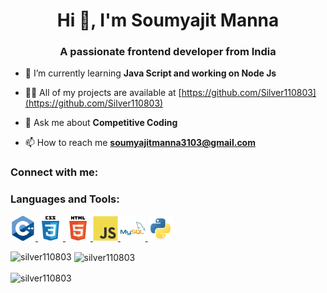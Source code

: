 <h1 align="center">Hi 👋, I'm Soumyajit Manna</h1>
<h3 align="center">A passionate frontend developer from India</h3>

- 🌱 I’m currently learning **Java Script and working on Node Js**

- 👨‍💻 All of my projects are available at [https://github.com/Silver110803](https://github.com/Silver110803)

- 💬 Ask me about **Competitive Coding**

- 📫 How to reach me **soumyajitmanna3103@gmail.com**

<h3 align="left">Connect with me:</h3>
<p align="left">
</p>

<h3 align="left">Languages and Tools:</h3>
<p align="left"> <a href="https://www.w3schools.com/cpp/" target="_blank" rel="noreferrer"> <img src="https://raw.githubusercontent.com/devicons/devicon/master/icons/cplusplus/cplusplus-original.svg" alt="cplusplus" width="40" height="40"/> </a> <a href="https://www.w3schools.com/css/" target="_blank" rel="noreferrer"> <img src="https://raw.githubusercontent.com/devicons/devicon/master/icons/css3/css3-original-wordmark.svg" alt="css3" width="40" height="40"/> </a> <a href="https://www.w3.org/html/" target="_blank" rel="noreferrer"> <img src="https://raw.githubusercontent.com/devicons/devicon/master/icons/html5/html5-original-wordmark.svg" alt="html5" width="40" height="40"/> </a> <a href="https://developer.mozilla.org/en-US/docs/Web/JavaScript" target="_blank" rel="noreferrer"> <img src="https://raw.githubusercontent.com/devicons/devicon/master/icons/javascript/javascript-original.svg" alt="javascript" width="40" height="40"/> </a> <a href="https://www.mysql.com/" target="_blank" rel="noreferrer"> <img src="https://raw.githubusercontent.com/devicons/devicon/master/icons/mysql/mysql-original-wordmark.svg" alt="mysql" width="40" height="40"/> </a> <a href="https://www.python.org" target="_blank" rel="noreferrer"> <img src="https://raw.githubusercontent.com/devicons/devicon/master/icons/python/python-original.svg" alt="python" width="40" height="40"/> </a> </p>

<p><img align="left" src="https://github-readme-stats.vercel.app/api/top-langs?username=silver110803&show_icons=true&locale=en&layout=compact" alt="silver110803" /></p>

<p>&nbsp;<img align="center" src="https://github-readme-stats.vercel.app/api?username=silver110803&show_icons=true&locale=en" alt="silver110803" /></p>

<p><img align="center" src="https://github-readme-streak-stats.herokuapp.com/?user=silver110803&" alt="silver110803" /></p>
